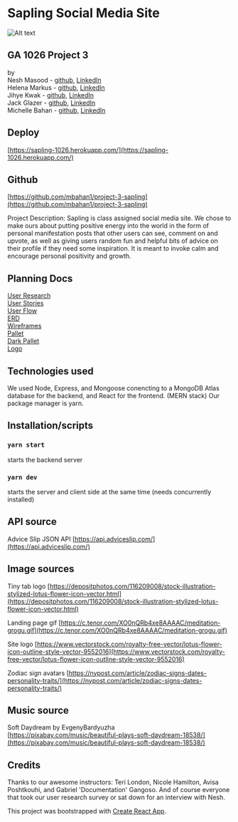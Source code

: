 # Sapling Social Media Site  
![Alt text](https://pbs.twimg.com/media/ENCzqPIX0AADcxF?format=jpg&name=medium)
## GA 1026 Project 3 
by  
Nesh Masood - [github](https://github.com/neshmasood), [LinkedIn](https://www.linkedin.com/in/neshmasood/)  
Helena Markus - [github](https://github.com/helenamarkus14), [LinkedIn](https://www.linkedin.com/in/helena-markus/)  
Jihye Kwak - [github](https://github.com/jihyekwak), [LinkedIn](https://www.linkedin.com/in/jihye-kwak/)  
Jack Glazer - [github](https://github.com/jackrobert0220), [LinkedIn](https://www.linkedin.com/in/jack-glazer/)  
Michelle Bahan - [github](https://github.com/mbahan1), [LinkedIn](linkedin.com/in/michelle-bahan/)  

## Deploy
[https://sapling-1026.herokuapp.com/](https://sapling-1026.herokuapp.com/)

## Github
[https://github.com/mbahan1/project-3-sapling](https://github.com/mbahan1/project-3-sapling)

Project Description:
Sapling is class assigned social media site. We chose to make ours about putting positive energy into the world in the form of personal manifestation posts that other users can see, comment on and upvote, as well as giving users random fun and helpful bits of advice on their profile if they need some inspiration. It is meant to invoke calm and encourage personal positivity and growth.

## Planning Docs
[User Research](/planning/saplingUserResearchSurvey.pdf)  
[User Stories](/planning/userStories.png)  
[User Flow](/planning/userFlow.png)  
[ERD](/planning/ERD.png)  
[Wireframes](/planning/wireframes/)  
[Pallet](/planning/colorPallet.png)  
[Dark Pallet](/planning/wireframes/darkModePallet.png)  
[Logo](/planning/logoIdeas.png)  

## Technologies used
We used Node, Express, and Mongoose conencting to a MongoDB Atlas database for the backend, and React for the frontend. (MERN stack)
Our package manager is yarn.

## Installation/scripts
###   `yarn start` 
starts the backend server
### `yarn dev` 
starts the server and client side at the same time (needs concurrently installed)

## API source
Advice Slip JSON API [https://api.adviceslip.com/](https://api.adviceslip.com/)

## Image sources
Tiny tab logo [https://depositphotos.com/116209008/stock-illustration-stylized-lotus-flower-icon-vector.html](https://depositphotos.com/116209008/stock-illustration-stylized-lotus-flower-icon-vector.html)  

Landing page gif [https://c.tenor.com/XO0nQRb4xe8AAAAC/meditation-grogu.gif](https://c.tenor.com/XO0nQRb4xe8AAAAC/meditation-grogu.gif)  

Site logo [https://www.vectorstock.com/royalty-free-vector/lotus-flower-icon-outline-style-vector-9552016](https://www.vectorstock.com/royalty-free-vector/lotus-flower-icon-outline-style-vector-9552016)  

Zodiac sign avatars [https://nypost.com/article/zodiac-signs-dates-personality-traits/](https://nypost.com/article/zodiac-signs-dates-personality-traits/)  

## Music source
Soft Daydream by EvgenyBardyuzha  
[https://pixabay.com/music/beautiful-plays-soft-daydream-18538/](https://pixabay.com/music/beautiful-plays-soft-daydream-18538/)

## Credits
Thanks to our awesome instructors: Teri London, Nicole Hamilton, Avisa Poshtkouhi, and Gabriel 'Documentation' Gangoso. And of course everyone that took our user research survey or sat down for an interview with Nesh.


This project was bootstrapped with [Create React App](https://github.com/facebook/create-react-app).


